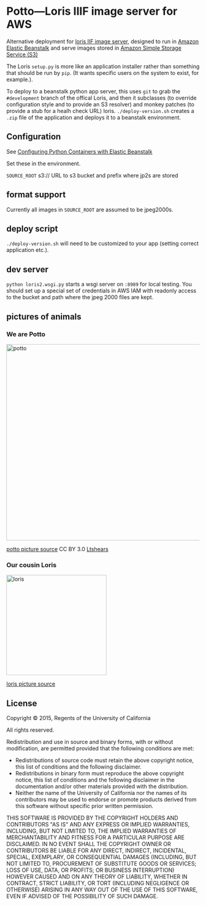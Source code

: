 # Potto—Loris IIIF image server for AWS

Alternative deployment for [loris IIF image server](https://github.com/loris-imageserver/loris),
designed to run in [Amazon Elastic Beanstalk](https://aws.amazon.com/elasticbeanstalk/) 
and serve images stored in [Amazon Simple Storage Service (S3)](https://aws.amazon.com/s3/)

The Loris `setup.py` is more like an application installer rather than something that should be run by `pip`.  (It wants specific users on the system to exist, for example.).

To deploy to a beanstalk python app server, this uses `git` to grab the `#development` branch of the offical Loris, and then it subclasses (to override configuration style and to provide an S3 resolver) and monkey patches (to provide a stub for a healh check URL) loris.  `./deploy-version.sh` creates a `.zip` file of the application and deploys it to a beanstalk environment.

## Configuration

See [Configuring Python Containers with Elastic Beanstalk](http://docs.aws.amazon.com/elasticbeanstalk/latest/dg/create-deploy-python-container.html)

Set these in the environment.

`SOURCE_ROOT` s3:// URL to s3 bucket and prefix where jp2s are stored

## format support
Currently all images in `SOURCE_ROOT` are assumed to be jpeg2000s.

## deploy script
`./deploy-version.sh` will need to be customized to your app (setting correct application etc.).

## dev server
`python loris2.wsgi.py` starts a wsgi server on `:8989` for local testing.  You should set up a
special set of credentials in AWS IAM with readonly access to the bucket and path where the 
jpeg 2000 files are kept.

## pictures of animals

### We are Potto
<img width="511" alt="potto" src="https://cloud.githubusercontent.com/assets/227374/9700690/02418f4a-53c1-11e5-9e6b-1db47fd8caa3.png">

[potto picture source](https://commons.wikimedia.org/wiki/File:PottoCincyZoo.jpg) CC BY 3.0 [Ltshears](https://commons.wikimedia.org/wiki/User:Ltshears)

### Our cousin Loris
<img width="261" alt="loris" src="https://cloud.githubusercontent.com/assets/227374/9700689/fcfebb02-53c0-11e5-8ab6-c96fb98ba126.png">

[loris picture source](https://commons.wikimedia.org/wiki/File:Smit.Faces_of_Lorises.jpg)

## License

Copyright © 2015, Regents of the University of California

All rights reserved.

Redistribution and use in source and binary forms, with or without
modification, are permitted provided that the following conditions are met:
- Redistributions of source code must retain the above copyright notice,
  this list of conditions and the following disclaimer.
- Redistributions in binary form must reproduce the above copyright notice,
  this list of conditions and the following disclaimer in the documentation
  and/or other materials provided with the distribution.
- Neither the name of the University of California nor the names of its
  contributors may be used to endorse or promote products derived from this
  software without specific prior written permission.

THIS SOFTWARE IS PROVIDED BY THE COPYRIGHT HOLDERS AND CONTRIBUTORS "AS IS"
AND ANY EXPRESS OR IMPLIED WARRANTIES, INCLUDING, BUT NOT LIMITED TO, THE
IMPLIED WARRANTIES OF MERCHANTABILITY AND FITNESS FOR A PARTICULAR PURPOSE
ARE DISCLAIMED. IN NO EVENT SHALL THE COPYRIGHT OWNER OR CONTRIBUTORS BE
LIABLE FOR ANY DIRECT, INDIRECT, INCIDENTAL, SPECIAL, EXEMPLARY, OR
CONSEQUENTIAL DAMAGES (INCLUDING, BUT NOT LIMITED TO, PROCUREMENT OF
SUBSTITUTE GOODS OR SERVICES; LOSS OF USE, DATA, OR PROFITS; OR BUSINESS
INTERRUPTION) HOWEVER CAUSED AND ON ANY THEORY OF LIABILITY, WHETHER IN
CONTRACT, STRICT LIABILITY, OR TORT (INCLUDING NEGLIGENCE OR OTHERWISE)
ARISING IN ANY WAY OUT OF THE USE OF THIS SOFTWARE, EVEN IF ADVISED OF THE
POSSIBILITY OF SUCH DAMAGE.

